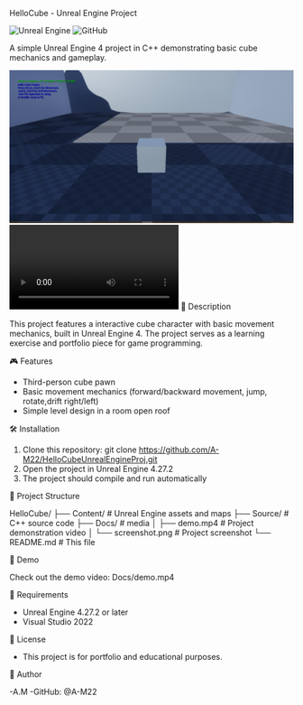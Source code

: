 HelloCube - Unreal Engine Project

![Unreal Engine](https://img.shields.io/badge/Unreal%20Engine-4.27.2+-black.svg?style=flat&logo=unrealengine)
![GitHub](https://img.shields.io/github/repo-size/A-M22/HelloCubeUnrealEngineProj)


A simple Unreal Engine 4 project in C++ demonstrating basic cube mechanics and gameplay.

![Project Screenshot](Docs/screanshot.png)
![Project Demo](Docs/demo.mp4)
📖 Description

This project features a interactive cube character with basic movement mechanics, built in Unreal Engine 4.
The project serves as a learning exercise and portfolio piece for game programming.

🎮 Features

- Third-person cube pawn
- Basic movement mechanics (forward/backward movement, jump, rotate,drift right/left)
- Simple level design in a room open roof

🛠️ Installation

1. Clone this repository:
git clone https://github.com/A-M22/HelloCubeUnrealEngineProj.git
2. Open the project in Unreal Engine 4.27.2
3. The project should compile and run automatically

📁 Project Structure

HelloCube/
├── Content/          # Unreal Engine assets and maps
├── Source/           # C++ source code
├── Docs/             # media
│   ├── demo.mp4      # Project demonstration video
│   └── screenshot.png # Project screenshot
└── README.md        # This file

🎥 Demo

Check out the demo video: Docs/demo.mp4

🔧 Requirements

- Unreal Engine 4.27.2 or later
- Visual Studio 2022

📝 License

- This project is for portfolio and educational purposes.

👤 Author

-A.M
-GitHub: @A-M22
